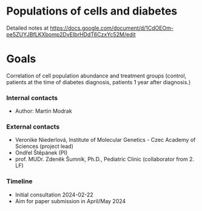# Populations of cells and diabetes

Detailed notes at https://docs.google.com/document/d/1CdOEOm-pe5ZUYJBfLKXbomp2DvEIbrHDdT6CzxYc52M/edit

# Goals

Correlation of cell population abundance and treatment groups (control, patients at the time of diabetes diagnosis, patients 1 year after diagnosis.)

### Internal contacts ###

* Author: Martin Modrak

### External contacts ###

* Veronike Niederlová, Institute of Molecular Genetics - Czec Academy of Sciences (project lead)
* Ondřel Štěpánek (PI)
* prof. MUDr. Zdeněk Šumník, Ph.D., Pediatric Clinic (collaborator from 2. LF)

### Timeline ###

* Initial consultation 2024-02-22
* Aim for paper submission in April/May 2024
  

